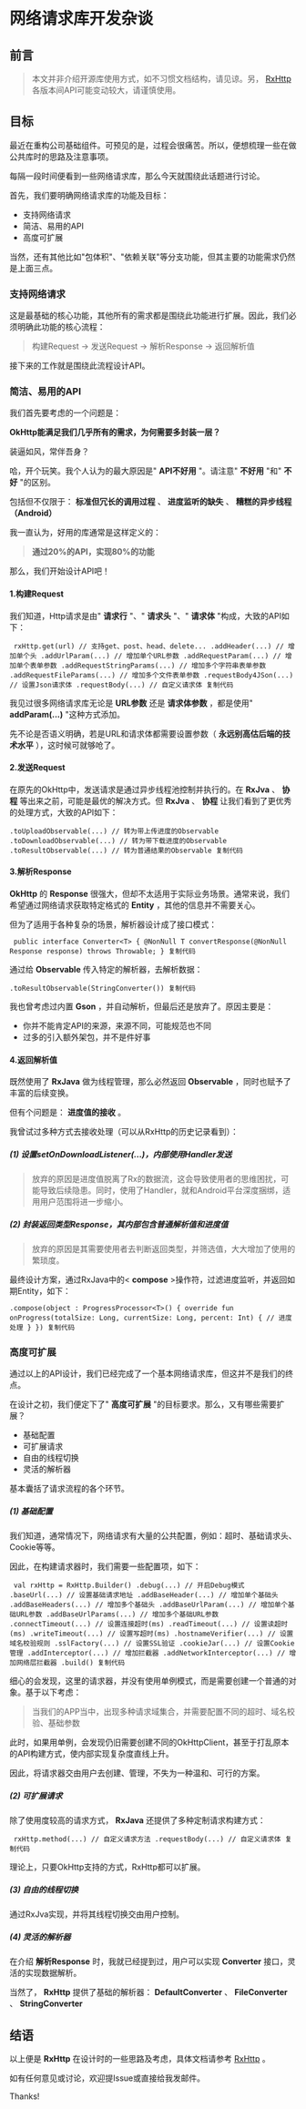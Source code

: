 # 网络请求库开发杂谈 #

## 前言 ##

> 
> 
> 
> 本文并非介绍开源库使用方式，如不习惯文档结构，请见谅。另， [RxHttp](
> https://link.juejin.im?target=https%3A%2F%2Fgithub.com%2Fsenierr%2FRxHttp
> ) 各版本间API可能变动较大，请谨慎使用。
> 
> 

## 目标 ##

最近在重构公司基础组件。可预见的是，过程会很痛苦。所以，便想梳理一些在做公共库时的思路及注意事项。

每隔一段时间便看到一些网络请求库，那么今天就围绕此话题进行讨论。

首先，我们要明确网络请求库的功能及目标：

* 支持网络请求
* 简洁、易用的API
* 高度可扩展

当然，还有其他比如"包体积"、"依赖关联"等分支功能，但其主要的功能需求仍然是上面三点。

### 支持网络请求 ###

这是最基础的核心功能，其他所有的需求都是围绕此功能进行扩展。因此，我们必须明确此功能的核心流程：

> 
> 
> 
> 构建Request -> 发送Request -> 解析Response -> 返回解析值
> 
> 

接下来的工作就是围绕此流程设计API。

### 简洁、易用的API ###

我们首先要考虑的一个问题是：

**OkHttp能满足我们几乎所有的需求，为何需要多封装一层？**

装逼如风，常伴吾身？

哈，开个玩笑。我个人认为的最大原因是" **API不好用** "。请注意" **不好用** "和" **不好** "的区别。

包括但不仅限于： **标准但冗长的调用过程** 、 **进度监听的缺失** 、 **糟糕的异步线程（Android）**

我一直认为，好用的库通常是这样定义的：

> 
> 
> 
> **通过20%的API，实现80%的功能**
> 
> 

那么，我们开始设计API吧！

#### 1.构建Request ####

我们知道，Http请求是由" **请求行** "、" **请求头** "、" **请求体** "构成，大致的API如下：

` rxHttp.get(url) // 支持get、post、head、delete... .addHeader(...) // 增加单个头 .addUrlParam(...) // 增加单个URL参数 .addRequestParam(...) // 增加单个表单参数 .addRequestStringParams(...) // 增加多个字符串表单参数 .addRequestFileParams(...) // 增加多个文件表单参数 .requestBody4JSon(...) // 设置Json请求体 .requestBody(...) // 自定义请求体 复制代码`

我见过很多网络请求库无论是 **URL参数** 还是 **请求体参数** ，都是使用" **addParam(...)** "这种方式添加。

先不论是否语义明确，若是URL和请求体都需要设置参数（ **永远别高估后端的技术水平** ），这时候可就够呛了。

#### 2.发送Request ####

在原先的OkHttp中，发送请求是通过异步线程池控制并执行的。在 **RxJva** 、 **协程** 等出来之前，可能是最优的解决方式。但 **RxJva** 、 **协程** 让我们看到了更优秀的处理方式，大致的API如下：

`.toUploadObservable(...) // 转为带上传进度的Observable .toDownloadObservable(...) // 转为带下载进度的Observable .toResultObservable(...) // 转为普通结果的Observable 复制代码`

#### 3.解析Response ####

**OkHttp** 的 **Response** 很强大，但却不太适用于实际业务场景。通常来说，我们希望通过网络请求获取特定格式的 **Entity** ，其他的信息并不需要关心。

但为了适用于各种复杂的场景，解析器设计成了接口模式：

` public interface Converter<T> { @NonNull T convertResponse(@NonNull Response response) throws Throwable; } 复制代码`

通过给 **Observable** 传入特定的解析器，去解析数据：

`.toResultObservable(StringConverter()) 复制代码`

我也曾考虑过内置 **Gson** ，并自动解析，但最后还是放弃了。原因主要是：

* 你并不能肯定API的来源，来源不同，可能规范也不同
* 过多的引入额外架包，并不是件好事

#### 4.返回解析值 ####

既然使用了 **RxJava** 做为线程管理，那么必然返回 **Observable** ，同时也赋予了丰富的后续变换。

但有个问题是： **进度值的接收** 。

我曾试过多种方式去接收处理（可以从RxHttp的历史记录看到）：

##### (1) 设置setOnDownloadListener(...)，内部使用Handler发送 #####

> 
> 
> 
> 放弃的原因是进度值脱离了Rx的数据流，这会导致使用者的思维困扰，可能导致后续隐患。同时，使用了Handler，就和Android平台深度捆绑，适用用户范围将进一步缩小。
> 
> 
> 

##### (2) 封装返回类型Response，其内部包含普通解析值和进度值 #####

> 
> 
> 
> 放弃的原因是其需要使用者去判断返回类型，并筛选值，大大增加了使用的繁琐度。
> 
> 

最终设计方案，通过RxJava中的< **compose** >操作符，过滤进度监听，并返回如期Entity，如下：

`.compose(object : ProgressProcessor<T>() { override fun onProgress(totalSize: Long, currentSize: Long, percent: Int) { // 进度处理 } }) 复制代码`

### 高度可扩展 ###

通过以上的API设计，我们已经完成了一个基本网络请求库，但这并不是我们的终点。

在设计之初，我们便定下了" **高度可扩展** "的目标要求。那么，又有哪些需要扩展？

* 基础配置
* 可扩展请求
* 自由的线程切换
* 灵活的解析器

基本囊括了请求流程的各个环节。

##### (1) 基础配置 #####

我们知道，通常情况下，网络请求有大量的公共配置，例如：超时、基础请求头、Cookie等等。

因此，在构建请求器时，我们需要一些配置项，如下：

` val rxHttp = RxHttp.Builder() .debug(...) // 开启Debug模式 .baseUrl(...) // 设置基础请求地址 .addBaseHeader(...) // 增加单个基础头 .addBaseHeaders(...) // 增加多个基础头 .addBaseUrlParam(...) // 增加单个基础URL参数 .addBaseUrlParams(...) // 增加多个基础URL参数 .connectTimeout(...) // 设置连接超时(ms) .readTimeout(...) // 设置读超时(ms) .writeTimeout(...) // 设置写超时(ms) .hostnameVerifier(...) // 设置域名校验规则 .sslFactory(...) // 设置SSL验证 .cookieJar(...) // 设置Cookie管理 .addInterceptor(...) // 增加拦截器 .addNetworkInterceptor(...) // 增加网络层拦截器 .build() 复制代码`

细心的会发现，这里的请求器，并没有使用单例模式，而是需要创建一个普通的对象。基于以下考虑：

> 
> 
> 
> 当我们的APP当中，出现多种请求域集合，并需要配置不同的超时、域名校验、基础参数
> 
> 

此时，如果用单例，会发现仍旧需要创建不同的OkHttpClient，甚至于打乱原本的API构建方式，使内部实现复杂度直线上升。

因此，将请求器交由用户去创建、管理，不失为一种温和、可行的方案。

##### (2) 可扩展请求 #####

除了使用度较高的请求方式， **RxJava** 还提供了多种定制请求构建方式：

` rxHttp.method(...) // 自定义请求方法 .requestBody(...) // 自定义请求体 复制代码`

理论上，只要OkHttp支持的方式，RxHttp都可以扩展。

##### (3) 自由的线程切换 #####

通过RxJva实现，并将其线程切换交由用户控制。

##### (4) 灵活的解析器 #####

在介绍 **解析Response** 时，我就已经提到过，用户可以实现 **Converter** 接口，灵活的实现数据解析。

当然了， **RxHttp** 提供了基础的解析器： **DefaultConverter** 、 **FileConverter** 、 **StringConverter**

## 结语 ##

以上便是 **RxHttp** 在设计时的一些思路及考虑，具体文档请参考 [RxHttp]( https://link.juejin.im?target=https%3A%2F%2Fgithub.com%2Fsenierr%2FRxHttp ) 。

如有任何意见或讨论，欢迎提Issue或直接给我发邮件。

Thanks!
